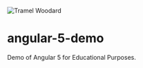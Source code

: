![Tramel Woodard](http://tramelwoodard.com/images/global/tlw_icon.png "Tramel Woodard")
# angular-5-demo
Demo of Angular 5 for Educational Purposes.
